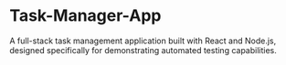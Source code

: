 # Task-Manager-App
A full-stack task management application built with React and Node.js, designed specifically for demonstrating automated testing capabilities.
